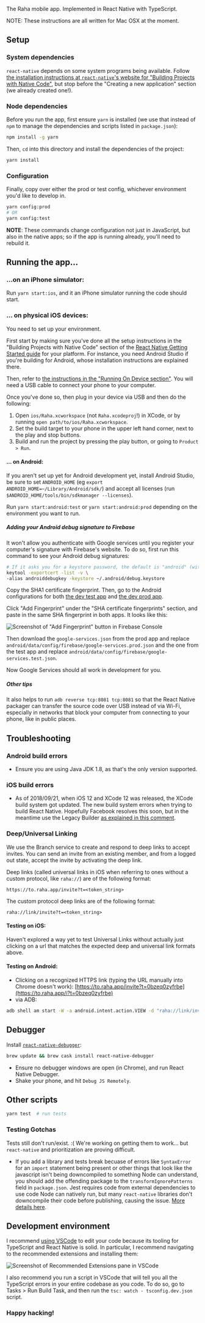 The Raha mobile app. Implemented in React Native with TypeScript.

NOTE: These instructions are all written for Mac OSX at the moment.

## Setup

### System dependencies

`react-native` depends on some system programs being available. Follow [the
installation instructions at `react-native`'s website for "Building Projects
with Native
Code"](https://facebook.github.io/react-native/docs/getting-started.html), but
stop before the "Creating a new application" section (we already created one!).

### Node dependencies

Before you run the app, first ensure `yarn` is installed (we use that instead of
`npm` to manage the dependencies and scripts listed in `package.json`):

```bash
npm install -g yarn
```

Then, `cd` into this directory and install the dependencies of the project:

```bash
yarn install
```

### Configuration

Finally, copy over either the prod or test config, whichever environment you'd
like to develop in.

```bash
yarn config:prod
# OR
yarn config:test
```

**NOTE**: These commands change configuration not just in JavaScript, but also
in the native apps; so if the app is running already, you'll need to rebuild it.

## Running the app...

### ...on an iPhone simulator:

Run `yarn start:ios`, and it an iPhone simulator running the code should start.

### ... on physical iOS devices:

You need to set up your environment.

First start by making sure you've done all the setup instructions in the
"Building Projects with Native Code" section of the [React Native Getting
Started guide](http://facebook.github.io/react-native/docs/getting-started.html)
for your platform. For instance, you need Android Studio if you're building for
Android, whose installation instructions are explained there.

Then, refer to [the instructions in the "Running On Device
section"](https://facebook.github.io/react-native/docs/running-on-device.html).
You will need a USB cable to connect your phone to your computer.

Once you've done so, then plug in your device via USB and then do the following:

1.  Open `ios/Raha.xcworkspace` (not `Raha.xcodeproj`!) in XCode, or by
    running `open path/to/ios/Raha.xcworkspace`.
1.  Set the build target to your phone in the upper left hand corner, next to
    the play and stop buttons.
1.  Build and run the project by pressing the play button, or going to `Product >
    Run`.

#### ... on Android:

If you aren't set up yet for Android development yet, install Android Studio,
be sure to set `ANDROID_HOME` (eg `export ANDROID_HOME=~/Library/Android/sdk/`)
and accept all licenses (run `$ANDROID_HOME/tools/bin/sdkmanager --licenses`).

Run `yarn start:android:test` or `yarn start:android:prod` depending on the
environment you want to run.

##### Adding your Android debug signature to Firebase

It won't allow you authenticate with Google services until you register your
computer's signature with Firebase's website. To do so, first run this command
to see your Android debug signatures:

```bash
# If it asks you for a keystore password, the default is "android" (without quotes)
keytool -exportcert -list -v \
-alias androiddebugkey -keystore ~/.android/debug.keystore
```

Copy the SHA1 certificate fingerprint. Then, go to the Android configurations
for both [the dev test
app](https://console.firebase.google.com/u/0/project/raha-test/settings/general/android:app.raha.mobileTest)
and [the dev prod
app](https://console.firebase.google.com/u/0/project/raha-5395e/settings/general/android:app.raha.mobileProd).

Click "Add Fingerprint" under the "SHA certificate fingerprints" section, and
paste in the same SHA fingerprint in both apps. It looks like this:

![Screenshot of "Add Fingerprint" button in Firebase
Console](setup-instructions/sha-fingerprint.png)

Then download the `google-services.json` from the prod app and replace `android/data/config/firebase/google-services.prod.json` and the one from the test app and replace `android/data/config/firebase/google-services.test.json`.

Now Google Services should all work in development for you.

##### Other tips

It also helps to run `adb reverse tcp:8081 tcp:8081` so that the React Native
packager can transfer the source code over USB instead of via Wi-Fi, especially
in networks that block your computer from connecting to your phone, like in
public places.

## Troubleshooting

### Android build errors

- Ensure you are using Java JDK 1.8, as that's the only version supported.

### iOS build errors

- As of 2018/09/21, when iOS 12 and XCode 12 was released, the XCode build system got
  updated. The new build system errors when trying to build React Native. Hopefully
  Facebook resolves this soon, but in the meantime use the Legacy Builder [as explained
  in this comment](https://github.com/facebook/react-native/issues/20774#issuecomment-422607019).
  
### Deep/Universal Linking

We use the Branch service to create and respond to deep links to accept invites.
You can send an invite from an existing member, and from a logged out state,
accept the invite by activating the deep link.

Deep links (called universal links in iOS when referring to ones without a custom 
protocol, like `raha://`) are of the following format:

```
https://to.raha.app/invite?t=<token_string>
```

The custom protocol deep links are of the following format:

```
raha://link/invite?t=<token_string>
```

#### Testing on iOS:

Haven't explored a way yet to test Universal Links without actually just clicking on
a url that matches the expected deep and universal link formats above.

#### Testing on Android:

- Clicking on a recognized HTTPS link (typing the URL manually
  into Chrome doesn't work): [https://to.raha.app/invite?t=0bzeq0zyfrbe](https://to.raha.app/i?t=0bzeq0zyfrbe)
- via ADB:

```bash
adb shell am start -W -a android.intent.action.VIEW -d "raha://link/invite?t=0bzeq0zyfrbe" app.raha.mobileTest
```

## Debugger

Install [`react-native-debugger`](https://github.com/jhen0409/react-native-debugger):

```bash
brew update && brew cask install react-native-debugger
```

- Ensure no debugger windows are open (in Chrome), and run React Native
  Debugger.
- Shake your phone, and hit `Debug JS Remotely`.

## Other scripts

```bash
yarn test  # run tests
```

### Testing Gotchas

Tests still don't run/exist. :( We're working on getting them to work... but
`react-native` and prioritization are proving difficult.

- If you add a library and tests break becuase of errors like `SyntaxError` for
  an `import` statement being present or other things that look like the
  javascript isn't being downcompiled to something Node can understand, you
  should add the offending package to the `transformIgnorePatterns` field in
  `package.json`. Jest requires code from external dependencies to use code Node
  can natively run, but many `react-native` libraries
  don't downcompile their code before publishing, causing the issue.
  [More details here](https://jestjs.io/docs/en/tutorial-react-native#transformignorepatterns-customization).

## Development environment

I recommend [using VSCode](https://code.visualstudio.com/) to edit your code
because its tooling for TypeScript and React Native is solid. In particular, I
recommend navigating to the recommended extensions and installing them:

![Screenshot of Recommended Extensions pane in
VSCode](setup-instructions/recommended-extensions.png)

I also recommend you run a script in VSCode that will tell you all the
TypeScript errors in your entire codebase as you code. To do so, go to Tasks >
Run Build Task, and then run the `tsc: watch - tsconfig.dev.json` script.

### Happy hacking!
